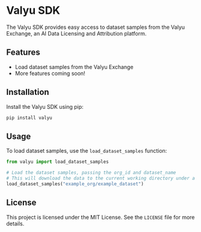 # Valyu SDK

The Valyu SDK provides easy access to dataset samples from the Valyu Exchange, an AI Data Licensing and Attribution platform.

## Features

- Load dataset samples from the Valyu Exchange
- More features coming soon!

## Installation

Install the Valyu SDK using pip:

```bash
pip install valyu
```

## Usage

To load dataset samples, use the `load_dataset_samples` function:
```python
from valyu import load_dataset_samples

# Load the dataset samples, passing the org_id and dataset_name
# This will download the data to the current working directory under a 'downloads' folder
load_dataset_samples("example_org/example_dataset")
```

## License

This project is licensed under the MIT License. See the `LICENSE` file for more details.